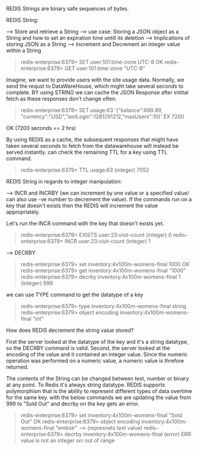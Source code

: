REDIS Strings are binary safe sequences of bytes.

REDIS String:

--> Store and retrieve a String
--> use case: Storing a JSON object as a String and how to set an expiration time untill its deletion
--> Implications of storing JSON as a String
--> Increment and Decrement an integer value within a String

> redis-enterprise:6379> SET user:101:time-zone UTC-8
OK
> redis-enterprise:6379> GET user:101:time-zone
"UTC-8"

Imagine, we want to provide users with the site usage data. Normally, we send the requst to DataWareHouse, which might take several seconds to complete. BY using STRING we can cache the JSON Response after initital fetch as these responses don't change often.

> redis-enterprise:6379> SET usage:63 '{"balance":699.99, "currency":"USD","lastLogin":1281291212,"maxUsers":10}' EX 7200

OK (7200 seconds == 2 hrs)

By using REDIS as a cache, the subsequent responses that might have taken several seconds to fetch from the datawarehouse will instead be served instantly. 
can check the remaining TTL for a key using TTL command.

> redis-enterprise:6379> TTL usage:63
(integer) 7052

REDIS String in regards to integer manipulation:

--> INCR and INCRBY (we can increment by one value or a specified value/ can also use -ve number to decrement the value). If the commands run on a key that doesn't exists then the REDIS will increment the value appropriately.

Let's run the INCR command with the key that doesn't exists yet.

> redis-enterprise:6379> EXISTS user:23:visit-count
(integer) 0
> redis-enterprise:6379> INCR user:23:visit-count
(integer) 1

--> DECRBY

> redis-enterprise:6379> set inventory:4x100m-womens-final 1000
OK
> redis-enterprise:6379> get inventory:4x100m-womens-final
"1000"
> redis-enterprise:6379> decrby inventory:4x100m-womens-final 1
(integer) 999

we can use TYPE command to get the datatype of a key
> redis-enterprise:6379> type inventory:4x100m-womens-final
string
> redis-enterprise:6379> object encoding inventory:4x100m-womens-final
"int"

How does REDIS decrement the string value stored?

First the server looked at the datatype of the key and it's a string datatype, so the DECRBY command is valid.
Second, the server looked at the encoding of the value and it contained an integer value.
Since the numeric operation was performed on a numeric value, a numeric value is threfore returned.

The contents of the String can be changed between text, number or binary at any point. To Redis it's always string datatype. REDIS supports polymorphism that is the ability to represent different types of data overtime for the same key. with the below commands we are updating the value from 999 to "Sold Out" and decrby on the key gets an error.

> redis-enterprise:6379> set inventory:4x100m-womens-final "Sold Out"
OK
> redis-enterprise:6379> object encoding inventory:4x100m-womens-final
"embstr" --> (represnets text value)
> redis-enterprise:6379> decrby inventory:4x100m-womens-final
(error) ERR value is not an integer orr out of range 
